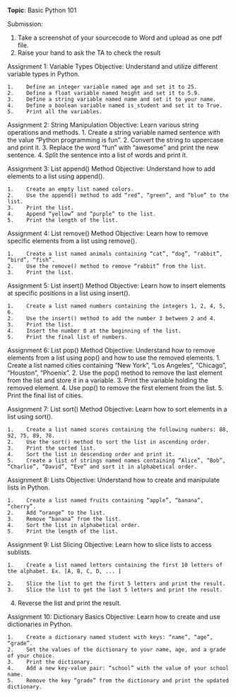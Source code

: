 **Topic**:
Basic Python 101

Submission:
1) Take a screenshot of your sourcecode to Word and upload as one pdf file.
2) Raise your hand to ask the TA to check the result

Assignment 1: Variable Types
Objective: Understand and utilize different variable types in Python.

    1.    Define an integer variable named age and set it to 25.
    2.    Define a float variable named height and set it to 5.9.
    3.    Define a string variable named name and set it to your name.
    4.    Define a boolean variable named is_student and set it to True.
    5.    Print all the variables.

Assignment 2: String Manipulation
Objective: Learn various string operations and methods.
    1.    Create a string variable named sentence with the value “Python programming is fun”.
    2.    Convert the string to uppercase and print it.
    3.    Replace the word “fun” with “awesome” and print the new sentence.
    4.    Split the sentence into a list of words and print it.

Assignment 3: List append() Method
Objective: Understand how to add elements to a list using append().

    1.    Create an empty list named colors.
    2.    Use the append() method to add “red”, “green”, and “blue” to the list.
    3.    Print the list.
    4.    Append “yellow” and “purple” to the list.
    5.    Print the length of the list.

Assignment 4: List remove() Method
Objective: Learn how to remove specific elements from a list using remove().

    1.    Create a list named animals containing “cat”, “dog”, “rabbit”, “bird”, “fish”.
    2.    Use the remove() method to remove “rabbit” from the list.
    3.    Print the list.

Assignment 5: List insert() Method
Objective: Learn how to insert elements at specific positions in a list using insert().

    1.    Create a list named numbers containing the integers 1, 2, 4, 5, 6.
    2.    Use the insert() method to add the number 3 between 2 and 4.
    3.    Print the list.
    4.    Insert the number 0 at the beginning of the list.
    5.    Print the final list of numbers.

Assignment 6: List pop() Method
Objective: Understand how to remove elements from a list using pop() and how to use the removed elements.
    1.    Create a list named cities containing “New York”, “Los Angeles”, “Chicago”, “Houston”, “Phoenix”.
    2.    Use the pop() method to remove the last element from the list and store it in a variable.
    3.    Print the variable holding the removed element.
    4.    Use pop() to remove the first element from the list.
    5.    Print the final list of cities.

Assignment 7: List sort() Method
Objective: Learn how to sort elements in a list using sort().

    1.    Create a list named scores containing the following numbers: 88, 92, 75, 89, 78.
    2.    Use the sort() method to sort the list in ascending order.
    3.    Print the sorted list.
    4.    Sort the list in descending order and print it.
    5.    Create a list of strings named names containing “Alice”, “Bob”, “Charlie”, “David”, “Eve” and sort it in alphabetical order.

Assignment 8: Lists
Objective: Understand how to create and manipulate lists in Python.

    1.    Create a list named fruits containing “apple”, “banana”, “cherry”.
    2.    Add “orange” to the list.
    3.    Remove “banana” from the list.
    4.    Sort the list in alphabetical order.
    5.    Print the length of the list.

Assignment 9: List Slicing
Objective: Learn how to slice lists to access sublists.

    1.    Create a list named letters containing the first 10 letters of the alphabet. Ex. [A, B, C, D, ... ]

    2.    Slice the list to get the first 5 letters and print the result.
    3.    Slice the list to get the last 5 letters and print the result.
   4.    Reverse the list and print the result.

Assignment 10: Dictionary Basics
Objective: Learn how to create and use dictionaries in Python.

    1.    Create a dictionary named student with keys: “name”, “age”, “grade”.
    2.    Set the values of the dictionary to your name, age, and a grade of your choice.
    3.    Print the dictionary.
    4.    Add a new key-value pair: “school” with the value of your school name.
    5.    Remove the key “grade” from the dictionary and print the updated dictionary.